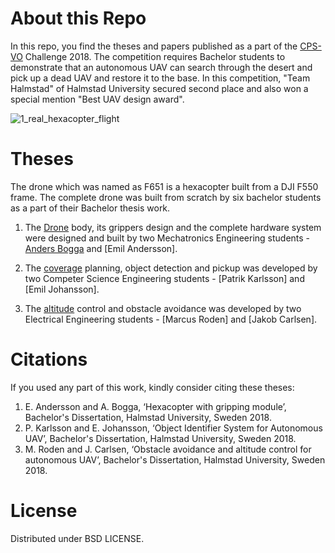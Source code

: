 # About this Repo
In this repo, you find the theses and papers published as a part of the [CPS-VO] Challenge 2018. The competition requires Bachelor students to demonstrate that an autonomous UAV can search through the desert and pick up a dead UAV and restore it to the base. In this competition, "Team Halmstad" of Halmstad University secured second place and also won a special mention "Best UAV design award".


![1_real_hexacopter_flight](https://user-images.githubusercontent.com/2436747/48282553-4b850b00-e45a-11e8-912e-9bd05bb5fb74.png)

# Theses
The drone which was named as F651 is a hexacopter built from a DJI F550 frame. The complete drone was built from scratch by six bachelor students as a part of their Bachelor thesis work.
1. The [Drone] body, its grippers design and the complete hardware system were designed and built by two Mechatronics Engineering students - [Anders Bogga] and [Emil Andersson].

2. The [coverage] planning, object detection and pickup was developed by two Competer Science Engineering students - [Patrik Karlsson] and [Emil Johansson].

3. The [altitude] control and obstacle avoidance was developed by two Electrical Engineering students - [Marcus Roden] and [Jakob Carlsen].

[CPS-VO]: https://cps-vo.org/group/CPSchallenge 
[Drone]:http://www.diva-portal.org/smash/get/diva2:1216528/FULLTEXT02.pdf
[coverage]: http://www.diva-portal.org/smash/get/diva2:1218680/FULLTEXT02.pdf
[altitude]: http://www.diva-portal.org/smash/get/diva2:1229952/FULLTEXT02.pdf
[Anders Bogga]: https://www.linkedin.com/in/andersbogga/

# Citations
If you used any part of this work, kindly consider citing these theses: 

1. E. Andersson and A. Bogga, ‘Hexacopter with gripping module’, Bachelor's Dissertation, Halmstad University, Sweden 2018.
2. P. Karlsson and E. Johansson, ‘Object Identifier System for Autonomous UAV’, Bachelor's Dissertation, Halmstad University, Sweden 2018.
3. M. Roden and J. Carlsen, ‘Obstacle avoidance and altitude control for autonomous UAV’, Bachelor's Dissertation, Halmstad University, Sweden 2018.

# License
Distributed under BSD LICENSE.
